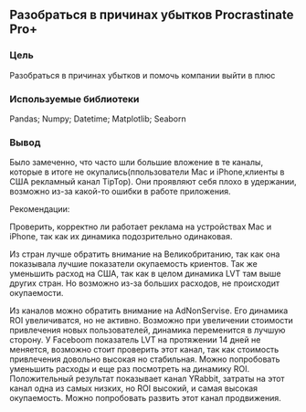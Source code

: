 ## Разобраться в причинах убытков Procrastinate Pro+
### Цель
Разобраться в причинах убытков и помочь компании выйти в плюс
### Используемые библиотеки
Pandas; Numpy; Datetime; Matplotlib; Seaborn
### Вывод
Было замеченно, что часто шли большие вложение в те каналы, которые в итоге не окупались(ппользователи Mac и iPhone,клиенты в США рекламный канал TipTop). Они проявляют себя плохо в удержании, возможно из-за какой-то ошибки в работе приложения.

Рекомендации:

Проверить, корректно ли работает реклама на устройствах Mac и iPhone, так как их динамика подозрительно одинаковая.

Из стран лучше обратить внимание на Великобританию, так как она показывала лучшие показатели окупаемость криентов. Так же уменьшить расход на США, так как в целом динамика LVT там выше других стран. Но возможно из-за больших расходов, не происходит окупаемости.

Из каналов можно обратить внимание на AdNonServise. Его динамика ROI увеличиватся, но не активно. Возможно при увеличении стоимости привлечения новых пользователей, динамика переменится в лучшую сторону. У Faceboom показатель LVT на протяжении 14 дней не меняется, возможно стоит проверить этот канал, так как стоимость привлечения довольно высокая но стабильная. Можно попробовать уменьшить расходы и еще раз посмотреть на динамику ROI. Положительный результат показывает канал YRabbit, затраты на этот канал одна из самых низких, но ROI высокий, и самая высокая окупаемость. Можно попробовать развить этот канал продвижения.
